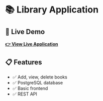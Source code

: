 # 📚 Library Application

## 🚀 Live Demo
**[👉 View Live Application](https://library-app.onrender.com)**

## 📋 Features
- ✅ Add, view, delete books
- ✅ PostgreSQL database
- ✅ Basic frontend
- ✅ REST API

